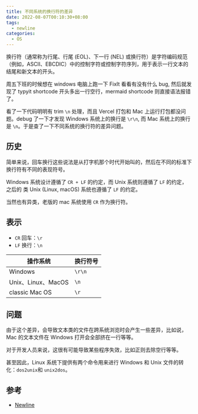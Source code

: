 ```yaml
---
title: 不同系统的换行符的差异
date: 2022-08-07T00:10:30+08:00
tags:
  - newline
categories:
  - OS
---
```


换行符（通常称为行尾、行尾 (EOL)、下一行 (NEL) 或换行符）是字符编码规范（例如，ASCII、EBCDIC）中的控制字符或控制字符序列，用于表示一行文本的结尾和新文本的开头。

<!--more-->

周五下班的时候想在 windows 电脑上跑一下 FixIt 看看有没有什么 bug, 然后就发现了 typyit shortcode 开头多出一行空行，mermaid shortcode 则直接语法报错了。

看了一下代码明明有 trim `\n` 处理，而且 Vercel 打包和 Mac 上运行打包都没问题。debug 了一下才发现 Windows 系统上的换行是 `\r\n`, 而 Mac 系统上的换行是 `\n`。于是查了一下不同系统的换行符的差异问题。

## 历史

简单来说，回车换行这些说法是从打字机那个时代开始叫的，然后在不同的标准下换行符有不同的表现符号。

Windows 系统设计遵循了 `CR + LF` 的约定，而 Unix 系统则遵循了 `LF` 的约定，之后的 类 Unix (Linux, macOS) 系统也遵循了 `LF` 的约定。

当然也有异类，老版的 mac 系统使用 `CR` 作为换行符。

## 表示

- `CR` 回车：`\r`
- `LF` 换行：`\n`

| 操作系统           | 换行符号 |
| ------------------ | -------- |
| Windows            | `\r\n`   |
| Unix、Linux、MacOS | `\n`     |
| classic Mac OS     | `\r`     |

## 问题

由于这个差异，会导致文本类的文件在跨系统浏览时会产生一些差异，比如说，Mac 的文本文件在 Windows 打开会全部挤在一行等等。

对于开发人员来说，这很有可能导致某些程序失效，比如正则去除空行等等。

甚至因此，Linux 系统下提供有两个命令用来进行 Windows 和 Unix 文件的转化：`dos2unix`和 `unix2dos`。

## 参考

- [Newline](https://en.wikipedia.org/wiki/Newline)
